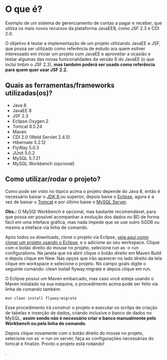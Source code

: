 # O que é?
Exemplo de um sistema de gerenciamento de contas a pagar e receber, que utiliza os mais novos recursos da plataforma JavaEE8,
como JSF 2.3 e CDI 2.0.  

O objetivo é testar a implementação de um projeto utilizando JavaEE e JSF, que possa ser utilizado
como referência de estudo ara quem estiver interessado em iniciar um projeto com JavaEE e aproveitar a ocasião e testar algumas
das novas funiconalidades da versão 8 do JavaEE (o que inclui tmbm o JSF 2.3), **mas também poderá ser usado como referência para
quem quer usar JSF 2.2.**

## Quais as ferramentas/frameworks utilizadas(os)?
 * Java 8
 * JavaEE 8
 * JSF 2.3
 * Eclipse Oxygen.2
 * Tomcat 8.5.24 
 * Maven
 * CDI 2.0 (Weld Servlet 2.4.5)
 * Hibernate 5.2.12
 * FlyWay 5.0.3
 * JUnit 5.0.2
 * MySQL 5.7.21
 * MySQL Workbench (opcional)
 
 ## Como utilizar/rodar o projeto?
  
  Como pode ser visto no tópico acima o projeto depende do Java 8, então é necessário baixar o <a href="http://www.oracle.com/technetwork/pt/java/javase/downloads/jdk8-downloads-2133151.html">JDK 8 </a> ou superior, depois baixe o <a href="http://www.eclipse.org/downloads/">Eclipse</a>, agora é a vez de baixar o <a href="https://tomcat.apache.org/download-80.cgi">Tomcat</a> e por último baixe o <a href="https://dev.mysql.com/downloads/mysql/">MySQL Server</a>.  
  
  **Obs.:** O MySQl Workbench é opcional, mas bastante recomendável, para que possa ser possível acompanhar a evolução dos dados
  no BD de forma fácil em uma inteface gráfica, mas nada impede que se use outro SGDB ou mesmo a inteface via linha de comando.
  
  Após todos os downloads, clone o projeto via Eclipse, <a href="https://medium.com/@josevieiraneto/git-workflow-com-eclipse-660e83221f41"> veja aqui como clonar um projeto usando o Eclipse</a>, e o adicione ao seu workspace. Clique com o botão direito
  do mouse no projeto, selecione run as -> run configurations. Na janela que irá abrir clique o botão direito em Maven Build e depois clique em New. Nas opçes que irão aparecer no lado direito da tela clique em workspace e selecione o projeto. No campo goals digite o seguinte comando: clean install flyway:migrate e depois clique em run.
  
  O Eclipse possui um Maven embarcado, mas caso você esteja usando o Maven instalado na sua máquina, o procedimento acima pode ser feito via linha de comando também: 
  
  ``mvn clean install flyway:migrate
  ``
  
Esse procedimento irá construir o projeto e executar os scritps de criação de tabelas e inserção de dados, criando inclusive o banco de dados no MySQL, **assim sendo não é necessário criar o banco manualmente pelo Workbench ou pela linha de comando**.

Depois clique novamente com o botão direito do mouse no projeto, selecione run as -> run on server, faça as configurações necessárias do tomcat e finalize. Pronto o projeto está rodando!


  
  .

